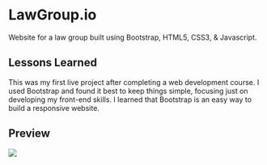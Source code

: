 # LawGroup.io

Website for a law group built using Bootstrap, HTML5, CSS3, & Javascript.

## Lessons Learned
This was my first live project after completing a web development course. I used Bootstrap and found it best to keep things simple, focusing just on developing my front-end skills. I learned that Bootstrap is an easy way to build a responsive website.

## Preview

![](assets/demo.gif)
